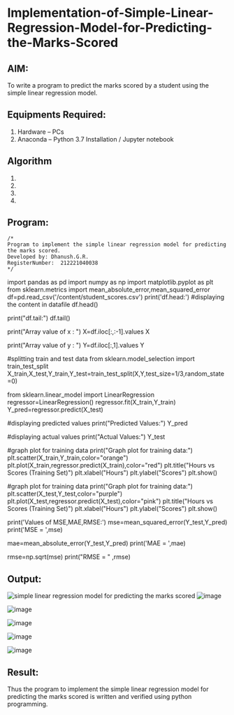 # Implementation-of-Simple-Linear-Regression-Model-for-Predicting-the-Marks-Scored

## AIM:
To write a program to predict the marks scored by a student using the simple linear regression model.

## Equipments Required:
1. Hardware – PCs
2. Anaconda – Python 3.7 Installation / Jupyter notebook

## Algorithm
1. 
2. 
3. 
4. 

## Program:
```
/*
Program to implement the simple linear regression model for predicting the marks scored.
Developed by: Dhanush.G.R.
RegisterNumber:  212221040038
*/
```
import pandas as pd 
import numpy as np
import matplotlib.pyplot as plt
from sklearn.metrics import mean_absolute_error,mean_squared_error
df=pd.read_csv('/content/student_scores.csv')
print('df.head:')
#displaying the content in datafile
df.head()

print("df.tail:")
df.tail()

print("Array value of x : ")
X=df.iloc[:,:-1].values
X

print("Array value of y : ")
Y=df.iloc[:,1].values
Y

#splitting train and test data
from sklearn.model_selection import train_test_split
X_train,X_test,Y_train,Y_test=train_test_split(X,Y,test_size=1/3,random_state=0)

from sklearn.linear_model import LinearRegression
regressor=LinearRegression()
regressor.fit(X_train,Y_train)
Y_pred=regressor.predict(X_test)

#displaying predicted values
print("Predicted Values:")
Y_pred

#displaying actual values
print("Actual Values:")
Y_test

#graph plot for training data
print("Graph plot for training data:")
plt.scatter(X_train,Y_train,color="orange")
plt.plot(X_train,regressor.predict(X_train),color="red")
plt.title("Hours vs Scores (Training Set)")
plt.xlabel("Hours")
plt.ylabel("Scores")
plt.show()

#graph plot for training data
print("Graph plot for training data:")
plt.scatter(X_test,Y_test,color="purple")
plt.plot(X_test,regressor.predict(X_test),color="pink")
plt.title("Hours vs Scores (Training Set)")
plt.xlabel("Hours")
plt.ylabel("Scores")
plt.show()

print('Values of MSE,MAE,RMSE:')
mse=mean_squared_error(Y_test,Y_pred)
print('MSE = ',mse)

mae=mean_absolute_error(Y_test,Y_pred)
print('MAE = ',mae)

rmse=np.sqrt(mse)
print("RMSE = " ,rmse)
## Output:
![simple linear regression model for predicting the marks scored](sam.png)
![image](https://user-images.githubusercontent.com/128135558/229563070-bf2c3897-90be-44d5-ac5d-363fc33f497d.png)

![image](https://user-images.githubusercontent.com/128135558/229563222-376077cf-262c-413a-8770-64f4113cf7c6.png)

![image](https://user-images.githubusercontent.com/128135558/229563375-1c9cfe6f-931f-491c-baa2-49d7d07abd37.png)

![image](https://user-images.githubusercontent.com/128135558/229563544-0436778e-1acc-41c7-ad7b-84c36806a548.png)

![image](https://user-images.githubusercontent.com/128135558/229563682-161cf743-e6c2-4552-9f57-1387d7ca4d06.png)


## Result:
Thus the program to implement the simple linear regression model for predicting the marks scored is written and verified using python programming.
